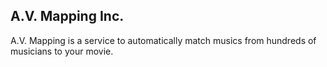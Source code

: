## A.V. Mapping Inc.

A.V. Mapping is a service to automatically match musics from hundreds of musicians to your movie.
